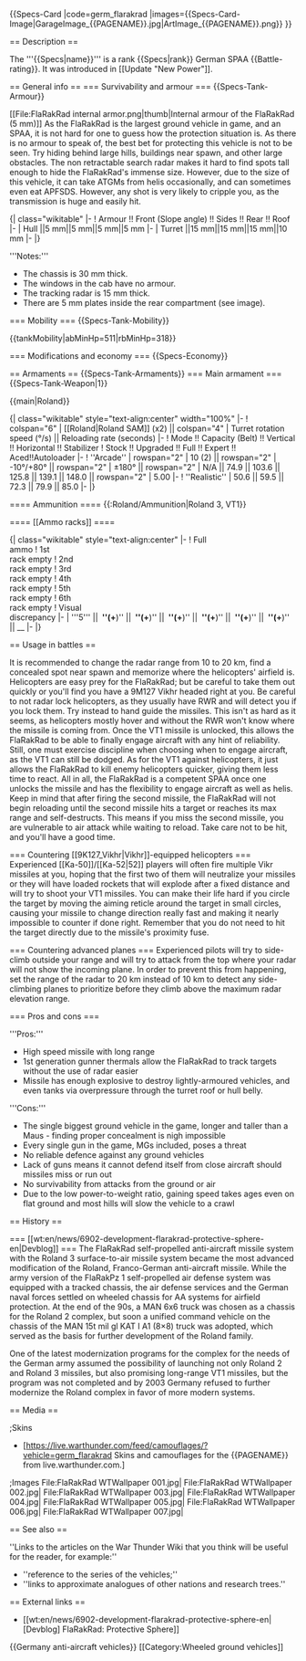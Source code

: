 {{Specs-Card
|code=germ_flarakrad
|images={{Specs-Card-Image|GarageImage_{{PAGENAME}}.jpg|ArtImage_{{PAGENAME}}.png}}
}}

== Description ==
<!-- ''In the description, the first part should be about the history of the creation and combat usage of the vehicle, as well as its key features. In the second part, tell the reader about the ground vehicle in the game. Insert a screenshot of the vehicle, so that if the novice player does not remember the vehicle by name, he will immediately understand what kind of vehicle the article is talking about.'' -->
The '''{{Specs|name}}''' is a rank {{Specs|rank}} German SPAA {{Battle-rating}}. It was introduced in [[Update "New Power"]].

== General info ==
=== Survivability and armour ===
{{Specs-Tank-Armour}}
<!-- ''Describe armour protection. Note the most well protected and key weak areas. Appreciate the layout of modules as well as the number and location of crew members. Is the level of armour protection sufficient, is the placement of modules helpful for survival in combat? If necessary use a visual template to indicate the most secure and weak zones of the armour.'' -->
[[File:FlaRakRad internal armor.png|thumb|Internal armour of the FlaRakRad (5 mm)]]
As the FlaRakRad is the largest ground vehicle in game, and an SPAA, it is not hard for one to guess how the protection situation is. As there is no armour to speak of, the best bet for protecting this vehicle is not to be seen. Try hiding behind large hills, buildings near spawn, and other large obstacles. The non retractable search radar makes it hard to find spots tall enough to hide the FlaRakRad's immense size. However, due to the size of this vehicle, it can take ATGMs from helis occasionally, and can sometimes even eat APFSDS. However, any shot is very likely to cripple you, as the transmission is huge and easily hit.

{| class="wikitable"
|-
! Armour !! Front (Slope angle) !! Sides !! Rear !! Roof
|-
| Hull ||5 mm||5 mm||5 mm||5 mm
|-
| Turret ||15 mm||15 mm||15 mm||10 mm
|-
|}

'''Notes:'''

* The chassis is 30 mm thick.
* The windows in the cab have no armour.
* The tracking radar is 15 mm thick.
* There are 5 mm plates inside the rear compartment (see image).

=== Mobility ===
{{Specs-Tank-Mobility}}
<!-- ''Write about the mobility of the ground vehicle. Estimate the specific power and manoeuvrability, as well as the maximum speed forwards and backwards.'' -->

{{tankMobility|abMinHp=511|rbMinHp=318}}

=== Modifications and economy ===
{{Specs-Economy}}

== Armaments ==
{{Specs-Tank-Armaments}}
=== Main armament ===
{{Specs-Tank-Weapon|1}}
<!-- ''Give the reader information about the characteristics of the main gun. Assess its effectiveness in a battle based on the reloading speed, ballistics and the power of shells. Do not forget about the flexibility of the fire, that is how quickly the cannon can be aimed at the target, open fire on it and aim at another enemy. Add a link to the main article on the gun: <code><nowiki>{{main|Name of the weapon}}</nowiki></code>. Describe in general terms the ammunition available for the main gun. Give advice on how to use them and how to fill the ammunition storage.'' -->
{{main|Roland}}

{| class="wikitable" style="text-align:center" width="100%"
|-
! colspan="6" | [[Roland|Roland SAM]] (x2) || colspan="4" | Turret rotation speed (°/s) || Reloading rate (seconds)
|-
! Mode !! Capacity (Belt) !! Vertical !! Horizontal !! Stabilizer
! Stock !! Upgraded !! Full !! Expert !! Aced!!Autoloader
|-
! ''Arcade''
| rowspan="2" | 10 (2) || rowspan="2" | -10°/+80° || rowspan="2" | ±180° || rowspan="2" | N/A || 74.9 || 103.6 || 125.8 || 139.1 || 148.0 || rowspan="2" | 5.00 
|-
! ''Realistic''
| 50.6 || 59.5 || 72.3 || 79.9 || 85.0
|-
|}

==== Ammunition ====
{{:Roland/Ammunition|Roland 3, VT1}}

==== [[Ammo racks]] ====
<!-- [[File:Ammoracks_{{PAGENAME}}.png|right|thumb|x250px|[[Ammo racks]] of the {{PAGENAME}}]] -->
<!-- '''Last updated:''' -->
{| class="wikitable" style="text-align:center"
|-
! Full<br>ammo
! 1st<br>rack empty
! 2nd<br>rack empty
! 3rd<br>rack empty
! 4th<br>rack empty
! 5th<br>rack empty
! 6th<br>rack empty
! Visual<br>discrepancy
|-
| '''5''' || __&nbsp;''(+__)'' || __&nbsp;''(+__)'' || __&nbsp;''(+__)'' || __&nbsp;''(+__)'' || __&nbsp;''(+__)'' || __&nbsp;''(+__)'' || __
|-
|}

== Usage in battles ==
<!-- ''Describe the tactics of playing in the vehicle, the features of using vehicles in the team and advice on tactics. Refrain from creating a "guide" - do not impose a single point of view but instead give the reader food for thought. Describe the most dangerous enemies and give recommendations on fighting them. If necessary, note the specifics of the game in different modes (AB, RB, SB).'' -->
It is recommended to change the radar range from 10 to 20 km, find a concealed spot near spawn and memorize where the helicopters' airfield is. Helicopters are easy prey for the FlaRakRad; but be careful to take them out quickly or you'll find you have a 9M127 Vikhr headed right at you. Be careful to not radar lock helicopters, as they usually have RWR and will detect you if you lock them. Try instead to hand guide the missiles. This isn't as hard as it seems, as helicopters mostly hover and without the RWR won't know where the missile is coming from. Once the VT1 missile is unlocked, this allows the FlaRakRad to be able to finally engage aircraft with any hint of reliability. Still, one must exercise discipline when choosing when to engage aircraft, as the VT1 can still be dodged. As for the VT1 against helicopters, it just allows the FlaRakRad to kill enemy helicopters quicker, giving them less time to react. All in all, the FlaRakRad is a competent SPAA once one unlocks the missile and has the flexibility to engage aircraft as well as helis. Keep in mind that after firing the second missile, the FlaRakRad will not begin reloading until the second missile hits a target or reaches its max range and self-destructs. This means if you miss the second missile, you are vulnerable to air attack while waiting to reload. Take care not to be hit, and you'll have a good time.

=== Countering [[9K127_Vikhr|Vikhr]]-equipped helicopters ===
Experienced [[Ka-50]]/[[Ka-52|52]] players will often fire multiple Vikr missiles at you, hoping that the first two of them will neutralize your missiles or they will have loaded rockets that will explode after a fixed distance and will try to shoot your VT1 missiles. You can make their life hard if you circle the target by moving the aiming reticle around the target in small circles, causing your missile to change direction really fast and making it nearly impossible to counter if done right. Remember that you do not need to hit the target directly due to the missile's proximity fuse.

=== Countering advanced planes ===
Experienced pilots will try to side-climb outside your range and will try to attack from the top where your radar will not show the incoming plane. In order to prevent this from happening, set the range of the radar to 20 km instead of 10 km to detect any side-climbing planes to prioritize before they climb above the maximum radar elevation range.

=== Pros and cons ===
<!-- ''Summarise and briefly evaluate the vehicle in terms of its characteristics and combat effectiveness. Mark its pros and cons in a bulleted list. Try not to use more than 6 points for each of the characteristics. Avoid using categorical definitions such as "bad", "good" and the like - use substitutions with softer forms such as "inadequate" and "effective".'' -->

'''Pros:'''

* High speed missile with long range
* 1st generation gunner thermals allow the FlaRakRad to track targets without the use of radar easier
* Missile has enough explosive to destroy lightly-armoured vehicles, and even tanks via overpressure through the turret roof or hull belly.

'''Cons:'''

* The single biggest ground vehicle in the game, longer and taller than a Maus - finding proper concealment is nigh impossible
* Every single gun in the game, MGs included, poses a threat
* No reliable defence against any ground vehicles
* Lack of guns means it cannot defend itself from close aircraft should missiles miss or run out
* No survivability from attacks from the ground or air
* Due to the low power-to-weight ratio, gaining speed takes ages even on flat ground and most hills will slow the vehicle to a crawl

== History ==
<!-- ''Describe the history of the creation and combat usage of the vehicle in more detail than in the introduction. If the historical reference turns out to be too long, take it to a separate article, taking a link to the article about the vehicle and adding a block "/History" (example: <nowiki>https://wiki.warthunder.com/(Vehicle-name)/History</nowiki>) and add a link to it here using the <code>main</code> template. Be sure to reference text and sources by using <code><nowiki><ref></ref></nowiki></code>, as well as adding them at the end of the article with <code><nowiki><references /></nowiki></code>. This section may also include the vehicle's dev blog entry (if applicable) and the in-game encyclopedia description (under <code><nowiki>=== In-game description ===</nowiki></code>, also if applicable).'' -->
=== [[wt:en/news/6902-development-flarakrad-protective-sphere-en|Devblog]] ===
The FlaRakRad self-propelled anti-aircraft missile system with the Roland 3 surface-to-air missile system became the most advanced modification of the Roland, Franco-German anti-aircraft missile. While the army version of the FlaRakPz 1 self-propelled air defense system was equipped with a tracked chassis, the air defense services and the German naval forces settled on wheeled chassis for AA systems for airfield protection. At the end of the 90s, a MAN 6x6 truck was chosen as a chassis for the Roland 2 complex, but soon a unified command vehicle on the chassis of the MAN 15t mil gl KAT I A1 (8×8) truck was adopted, which served as the basis for further development of the Roland family.

One of the latest modernization programs for the complex for the needs of the German army assumed the possibility of launching not only Roland 2 and Roland 3 missiles, but also promising long-range VT1 missiles, but the program was not completed and by 2003 Germany refused to further modernize the Roland complex in favor of more modern systems.

== Media ==
<!-- ''Excellent additions to the article would be video guides, screenshots from the game, and photos.'' -->

;Skins

* [https://live.warthunder.com/feed/camouflages/?vehicle=germ_flarakrad Skins and camouflages for the {{PAGENAME}} from live.warthunder.com.]

;Images
<gallery mode="packed" caption="FlaRakRad Devblog Images" heights="150">
File:FlaRakRad WTWallpaper 001.jpg|
File:FlaRakRad WTWallpaper 002.jpg|
File:FlaRakRad WTWallpaper 003.jpg|
File:FlaRakRad WTWallpaper 004.jpg|
File:FlaRakRad WTWallpaper 005.jpg|
File:FlaRakRad WTWallpaper 006.jpg|
File:FlaRakRad WTWallpaper 007.jpg|
</gallery>

== See also ==
<!-- ''Links to the articles on the War Thunder Wiki that you think will be useful for the reader, for example:''
* ''reference to the series of the vehicles;''
* ''links to approximate analogues of other nations and research trees.'' -->
''Links to the articles on the War Thunder Wiki that you think will be useful for the reader, for example:''

* ''reference to the series of the vehicles;''
* ''links to approximate analogues of other nations and research trees.''

== External links ==
<!-- ''Paste links to sources and external resources, such as:''
* ''topic on the official game forum;''
* ''other literature.'' -->

* [[wt:en/news/6902-development-flarakrad-protective-sphere-en|[Devblog] FlaRakRad: Protective Sphere]]

{{Germany anti-aircraft vehicles}}
[[Category:Wheeled ground vehicles]]